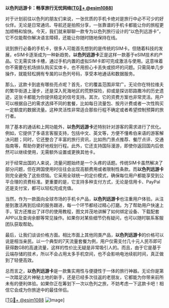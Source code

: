 **以色列远游卡：畅享旅行无忧网络[[TG💪+ @esim1088](https://t.me/s/esim1088)]**

对于计划前往以色列的朋友们来说，一张优质的手机卡绝对是旅行中必不可少的好伙伴。无论是日常通讯、导航还是拍照分享，一张靠谱的手机卡都能让你的旅程更加顺畅和愉快。今天，我们就来聊聊一款专为以色列旅行设计的“以色列远游卡”，它不仅能帮你解决语言障碍，还能让你随时随地保持在线。

说到旅行必备的手机卡，很多人可能首先想到的是传统的SIM卡。但随着科技的发展，eSIM卡逐渐成为一种新趋势。**以色列远游卡**正是这样一款基于eSIM技术的产品。它无需实体卡槽，通过手机内置的虚拟SIM卡即可完成激活与使用。这意味着你不需要在机场排队购买实体卡，也不用担心卡丢失或损坏的问题。只需简单几步操作，就能轻松拥有专属的以色列号码，享受本地通话和数据服务。

那么，这款卡到底有哪些亮点呢？首先，它的覆盖范围非常广。无论你在特拉维夫的繁华街道上漫步，还是深入死海地区的荒野探险，抑或是探访耶路撒冷的历史遗迹，这张卡都能为你提供稳定的信号支持。其次，它的资费方案也非常灵活。用户可以根据自己的需求选择不同的套餐，比如每日流量包、按月计费或者一次性购买一定额度的数据流量。这种灵活性非常适合那些行程不确定或者希望控制预算的旅行者。

除了基本的通话和上网功能外，**以色列远游卡**还特别针对游客的需求进行了优化。例如，它提供了多语言客服支持，包括中文、英文等，方便不懂希伯来语的游客解决问题；同时，它还整合了丰富的旅行资讯，比如热门景点推荐、餐厅点评、交通指南等，帮助你更好地规划行程。此外，它还支持国际漫游，即使你返回国内后依然可以继续使用，无需额外设置或更换其他卡。

对于经常出国的人来说，流量问题始终是一个头疼的话题。传统SIM卡虽然解决了部分问题，但在跨国使用时往往会出现高额费用或者限制性条款。而**以色列远游卡**则完全避免了这些烦恼。它采用全球统一的定价模式，确保每位用户都能享受到公平合理的资费标准。更重要的是，它支持多种支付方式，无论是信用卡、PayPal还是支付宝，都可以轻松完成充值。

当然，作为一款面向全球市场的手机卡产品，**以色列远游卡**也注重用户体验。从注册到激活再到后续的服务跟进，每一个环节都经过精心打磨。为了帮助用户快速上手，官方还推出了详尽的使用教程，图文并茂地讲解了如何绑定设备、下载配套APP以及查询余额等常见操作。如果你对某些细节仍有疑问，也可以随时联系客服团队获取帮助。

最后，让我们谈谈价格方面。相比市面上其他同类产品，**以色列远游卡**的价格可以说是相当亲民。以一个典型的7天流量套餐为例，用户仅需支付几十元人民币即可获得数GB的高速流量，这样的性价比无疑是非常吸引人的。而且，由于它是基于云端存储的技术，所以不会占用太多手机空间，也不会影响电池续航时间，真正做到了轻便高效。

总而言之，**以色列远游卡**是一款集实用性与便捷性于一体的旅行神器。无论你是第一次踏足这片神秘土地的新手，还是已经多次往返的老朋友，它都能为你带来前所未有的便利体验。如果你正在筹划下一次以色列之旅，不妨考虑一下这款卡吧！相信它会成为你旅途中的最佳伴侣。

[[TG💪+ @esim1088](https://t.me/s/esim1088) ![Image](https://i.postimg.cc/4NQfJmqS/Snipaste-2025-05-13-00-14-12.png)]